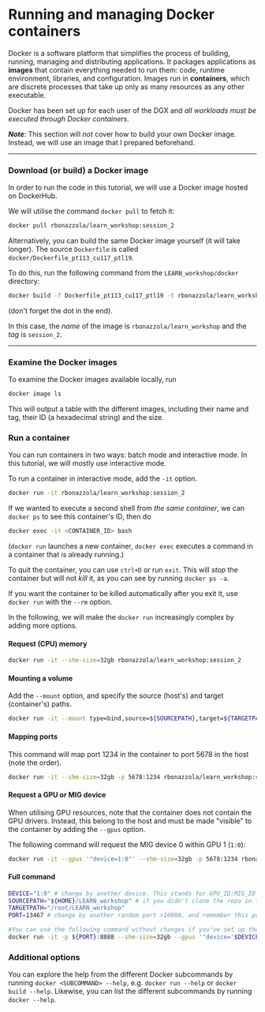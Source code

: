 # Running and managing Docker containers

Docker is a software platform that simplifies the process of building, running, managing and distributing applications. It packages applications as **images** that contain everything needed to run them: code, runtime environment, libraries, and configuration. Images run in **containers**, which are discrete processes that take up only as many resources as any other executable.

Docker has been set up for each user of the DGX and _all workloads must be executed through Docker containers._

**_Note_**: This section will _not_ cover how to build your own Docker image. Instead, we will use an image that I prepared beforehand.

___
### Download (or build) a Docker image
In order to run the code in this tutorial, we will use a Docker image hosted on DockerHub.

We will utilise the command `docker pull` to fetch it:

```bash
docker pull rbonazzola/learn_workshop:session_2
```

Alternatively, you can build the same Docker image yourself (it will take longer). The source `Dockerfile` is called `docker/Dockerfile_pt113_cu117_ptl19`.

To do this, run the following command from the `LEARN_workshop/docker` directory: 

```bash
docker build -f Dockerfile_pt113_cu117_ptl19 -t rbonazzola/learn_workshop:session_2 .
``` 

(don't forget the dot in the end).

In this case, the _name_ of the image is `rbonazzola/learn_workshop` and the _tag_ is `session_2`.

___
### Examine the Docker images
To examine the Docker images available locally, run

```bash
docker image ls
```

This will output a table with the different images, including their name and tag, their ID (a hexadecimal string) and the size.

### Run a container
You can run containers in two ways: batch mode and interactive mode. In this tutorial, we will mostly use interactive mode.

To run a container in interactive mode, add the `-it` option.
```bash
docker run -it rbonazzola/learn_workshop:session_2
```

If we wanted to execute a second shell from _the same container_, we can `docker ps` to see this container's ID, then do

```bash
docker exec -it <CONTAINER_ID> bash
```

(`docker run` launches a new container, `docker exec` executes a command in a container that is already running.)

To quit the container, you can use `ctrl+D` or run `exit`. This will _stop_ the container but will not _kill_ it, as you can see by running `docker ps -a`.

If you want the container to be killed automatically after you exit it, use `docker run` with the `--rm` option.

In the following, we will make the `docker run` increasingly complex by adding more options.

#### Request (CPU) memory

```bash
docker run -it --shm-size=32gb rbonazzola/learn_workshop:session_2
```

#### Mounting a volume
Add the `--mount` option, and specify the source (host's) and target (container's) paths.

```bash
docker run -it --mount type=bind,source=${SOURCEPATH},target=${TARGETPATH} rbonazzola/learn_workshop:session_2
```

#### Mapping ports
This command will map port 1234 in the container to port 5678 in the host (note the order).

```bash
docker run -it --shm-size=32gb -p 5678:1234 rbonazzola/learn_workshop:session_2
```

#### Request a GPU or MIG device
When utilising GPU resources, note that the container does not contain the GPU drivers. Instead, this belong to the host and must be made "visible" to the container by adding the `--gpus` option.

The following command will request the MIG device 0 within GPU 1 (`1:0`):

```bash
docker run -it --gpus '"device=1:0"' --shm-size=32gb -p 5678:1234 rbonazzola/learn_workshop:session_2
```

#### Full command

```bash
DEVICE="1:0" # change by another device. This stands for GPU_ID:MIG_ID.
SOURCEPATH="${HOME}/LEARN_workshop" # if you didn't clone the repo in the home dir, change accordingly
TARGETPATH="/root/LEARN_workshop"
PORT=13467 # change by another random port >10000, and remember this port for the SSH tunneling

#You can use the following command without changes if you've set up the above variables
docker run -it -p ${PORT}:8888 --shm-size=32gb --gpus '"device='$DEVICE'"' --user root --mount type=bind,source=${SOURCEPATH},target=${TARGETPATH} rbonazzola/learn_workshop:session_2
```

### Additional options
You can explore the help from the different Docker subcommands by running `docker <SUBCOMMAND> --help`, e.g. `docker run --help` or `docker build --help`.
Likewise, you can list the different subcommands by running `docker --help`.
